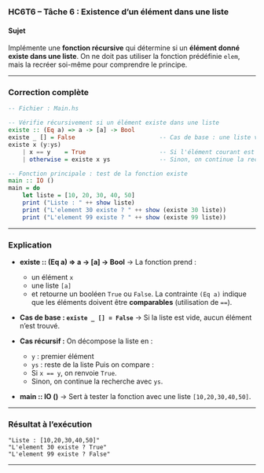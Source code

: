 ### **HC6T6 – Tâche 6 : Existence d’un élément dans une liste**

#### **Sujet**

Implémente une **fonction récursive** qui détermine si un **élément donné existe dans une liste**.
On ne doit pas utiliser la fonction prédéfinie `elem`, mais la recréer soi-même pour comprendre le principe.

---

### **Correction complète**

```haskell
-- Fichier : Main.hs

-- Vérifie récursivement si un élément existe dans une liste
existe :: (Eq a) => a -> [a] -> Bool
existe _ [] = False                        -- Cas de base : une liste vide ne contient aucun élément
existe x (y:ys)
    | x == y    = True                     -- Si l'élément courant est égal à x → trouvé !
    | otherwise = existe x ys              -- Sinon, on continue la recherche dans le reste de la liste

-- Fonction principale : test de la fonction existe
main :: IO ()
main = do
    let liste = [10, 20, 30, 40, 50]
    print ("Liste : " ++ show liste)
    print ("L'element 30 existe ? " ++ show (existe 30 liste))
    print ("L'element 99 existe ? " ++ show (existe 99 liste))
```

---

### **Explication**

* **existe :: (Eq a) => a -> [a] -> Bool**
  → La fonction prend :

  * un élément `x`
  * une liste `[a]`
  * et retourne un booléen `True` ou `False`.
    La contrainte `(Eq a)` indique que les éléments doivent être **comparables** (utilisation de `==`).

* **Cas de base : `existe _ [] = False`**
  → Si la liste est vide, aucun élément n’est trouvé.

* **Cas récursif :**
  On décompose la liste en :

  * `y` : premier élément
  * `ys` : reste de la liste
    Puis on compare :
  * Si `x == y`, on renvoie `True`.
  * Sinon, on continue la recherche avec `ys`.

* **main :: IO ()**
  → Sert à tester la fonction avec une liste `[10,20,30,40,50]`.

---

### **Résultat à l’exécution**

```
"Liste : [10,20,30,40,50]"
"L'element 30 existe ? True"
"L'element 99 existe ? False"
```

---
